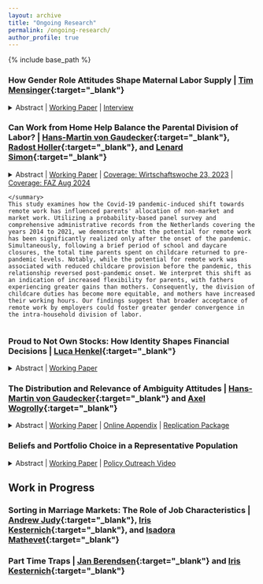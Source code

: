 ```yaml
---
layout: archive
title: "Ongoing Research"
permalink: /ongoing-research/
author_profile: true
---
```


{% include base_path %}
### How Gender Role Attitudes Shape Maternal Labor Supply | [Tim Mensinger](https://tmensinger.com/){:target="\_blank"}

<details>
    <summary>
      Abstract | 
      <a  href="https://christian-zimpelmann.eu/files/zimpelmann_labor_supply_attitudes.pdf" role="button" target="_blank">Working Paper</a> |
      <a  href="https://www.crctr224.de/newsroom/interviews/interview-with-christian-zimpelmann" role="button" target="_blank">Interview</a>
      </summary>   
We examine the influence of gender role attitudes, specifically views about the appropriate role of mothers, on post-childbirth employment decisions. German panel data reveals that mothers with traditional attitudes are 15% less likely to work during early motherhood than their egalitarian counterparts. Differences also emerge at the intensive margin and are persistent for at least seven years. Fathers' attitudes also predict maternal labor supply, highlighting joint decision-making within couples. Examining the interaction of attitudes with policies, we find that the introduction of a cash-for-care payment for parents who abstain from using public childcare substantially reduced the labor supply of traditional mothers, whereas egalitarian mothers' labor supply remained unaffected. To examine counterfactual policy changes, we estimate a dynamic model of female labor supply that incorporates human capital accumulation and, as a novel feature, heterogeneity by gender attitudes. Labor supply elasticities are substantially larger for traditional mothers, while a policy facilitating full-time childcare access has a more pronounced effect on egalitarian mothers. Our findings stress that gender role attitudes moderate the impact of policies, which implies that measured average policy effects depend on the distribution of attitudes and, hence, cannot easily be transferred over time or to other countries.
</details>

### Can Work from Home Help Balance the Parental Division of Labor? | [Hans-Martin von Gaudecker](https://www.wiwi.uni-bonn.de/gaudecker){:target="\_blank"}, [Radost Holler](https://sites.google.com/view/radostholler){:target="\_blank"}, and [Lenard Simon](https://www.econ.uni-bonn.de/en/department/team/doctoral-students/lenard-paul-simon){:target="\_blank"}

<details>
    <summary>
      Abstract | 
      <a  href="https://christian-zimpelmann.eu/files/wfh-parental-division-labor.pdf" role="button" target="_blank">Working Paper</a> |
      <a  href="https://newsroom.iza.org/de/press/in-the-media/wie-sich-der-child-care-gap-losen-lasst/" role="button" target="_blank">Coverage: Wirtschaftswoche 23, 2023</a> |
      <a  href="https://www.faz.net/aktuell/karriere-hochschule/maenner-mit-homeoffice-job-uebernehmen-mehr-verantwortung-fuer-ihre-kinder-19939089.html" role="button" target="_blank">Coverage: FAZ Aug 2024</a>

      
      
    </summary>    
    This study examines how the Covid-19 pandemic-induced shift towards remote work has influenced parents' allocation of non-market and market work. Utilizing a probability-based panel survey and comprehensive administrative records from the Netherlands covering the years 2014 to 2021, we demonstrate that the potential for remote work has been significantly realized only after the onset of the pandemic. Simultaneously, following a brief period of school and daycare closures, the total time parents spent on childcare returned to pre-pandemic levels. Notably, while the potential for remote work was associated with reduced childcare provision before the pandemic, this relationship reversed post-pandemic onset. We interpret this shift as an indication of increased flexibility for parents, with fathers experiencing greater gains than mothers. Consequently, the division of childcare duties has become more equitable, and mothers have increased their working hours. Our findings suggest that broader acceptance of remote work by employers could foster greater gender convergence in the intra-household division of labor.
</details>


### Proud to Not Own Stocks: How Identity Shapes Financial Decisions | [Luca Henkel](https://luca-henkel.github.io/){:target="\_blank"}

<details>
    <summary>
      Abstract | 
      <a  href="https://luca-henkel.github.io/papers/Stock_Identity_Henkel_Zimpelmann.pdf" role="button" target="_blank">Working Paper</a>
    </summary>    
        This paper introduces a key factor influencing households' decision to invest in the stock market: how people view stockholders. Using surveys we conducted with nearly 8,500 individuals from eleven countries, we document that a large majority of respondents view stockholders negatively -- they are perceived as greedy, gambler-like, and selfish individuals. We then provide experimental evidence that such perceptions of identity-relevant characteristics causally influence decision-making: if people view stockholders more negatively, they are less likely to choose stock-related investments. Furthermore, by linking survey and administrative data, we show that negative perceptions strongly predict households' stock market participation, more so than leading alternative determinants. Our findings provide a novel explanation for the puzzlingly low stock market participation rates around the world, new perspectives on the malleability of financial decision-making, and evidence for the importance of identity in economic decision-making.

</details>

### The Distribution and Relevance of Ambiguity Attitudes | [Hans-Martin von Gaudecker](https://www.wiwi.uni-bonn.de/gaudecker){:target="\_blank"} and [Axel Wogrolly](https://www.linkedin.com/in/axel-wogrolly-1b528696/){:target="\_blank"}

<details>
    <summary>
      Abstract | 
      <a  href="https://www.crctr224.de/research/discussion-papers/archive/dp272" role="button" target="_blank">Working Paper</a> | 
      <a  href="https://www.wiwi.uni-bonn.de/gaudecker/_static/ambiguity-attitudes-online-appendix.pdf" role="button" target="_blank">Online Appendix</a> | 
      <a  href="https://github.com/ChristianZimpelmann/replication-ambig-beliefs" role="button" target="_blank">Replication Package</a>
    </summary>
    This paper analyzes the stability and distribution of ambiguity attitudes using a broad population sample. Using six waves of data, a structural stochastic choice model yields three individual-level parameters: ambiguity aversion, ambiguity-induced insensitivity, and the magnitude of decision errors. These parameters are heterogeneous across individuals, but stable over time and across the domains of financial markets and climate change. We summarize heterogeneity using a discrete classification approach with four types. We label these types as being near ambiguity neutral, ambiguity-averse, ambiguity-seeking, or erratic. Observed characteristics vary between groups in plausible ways. Ambiguity types predict risky asset allocation, even after controlling for covariates.
</details>
  
### Beliefs and Portfolio Choice in a Representative Population

<details>
    <summary>
      Abstract | 
      <a  href="https://www.crctr224.de/en/research-output/discussion-papers/archive/2021/DP258" role="button" target="_blank">Working Paper</a> |
      <a  href="https://lt.org/publication/how-do-households-invest-their-savings" role="button" target="_blank">Policy Outreach Video</a>
    </summary>    
    The amount of risk that households take when investing their savings has long-term consequences for their financial well-being. However, a substantial share of observed heterogeneity in financial risk-taking remains unexplained by factors like risk aversion and wealth levels. This study explores whether subjective beliefs about stock market returns can close this knowledge gap. I make use of a unique data set that comprises incentivized, repeated elicitations of stock market beliefs and high-quality administrative asset data for a probability-based population sample. Households with more optimistic stock market expectations hold more risk in their portfolio, where the effect size is about half of the effect size of risk aversion. Furthermore, changes in expectations over time are related to changes in portfolio risk, which demonstrates that cross-sectional correlations are not driven by a time-invariant third variable. The results suggest that stock market expectations are an important component of portfolio choice. More generally, the study shows that subjective beliefs can be reliably measured in surveys and are related to actual high-stakes decisions.
</details>

## Work in Progress
### Sorting in Marriage Markets: The Role of Job Characteristics | [Andrew Judy](https://www.wiso.uni-hamburg.de/fachbereich-vwl/professuren/kesternich/team/judy-andrew.html){:target="\_blank"}, [Iris Kesternich](https://sites.google.com/site/kesternichiris/home){:target="\_blank"}, and [Isadora Mathevet](https://www.wiso.uni-hamburg.de/fachbereich-vwl/professuren/kesternich/team/mathevet-isadora.html){:target="\_blank"} 

### Part Time Traps | [Jan Berendsen](https://www.wiso.uni-hamburg.de/fachbereich-vwl/professuren/kesternich/team/berendsen-jan.html){:target="\_blank"} and [Iris Kesternich](https://sites.google.com/site/kesternichiris/home){:target="\_blank"}



<!-- ### Labor Supply Adjustments to a Minimum Pension Scheme | [Teresa Backhaus](https://sites.google.com/view/backhausecon/){:target="\_blank"} and [Hans-Martin von Gaudecker](https://www.wiwi.uni-bonn.de/gaudecker){:target="\_blank"} -->

